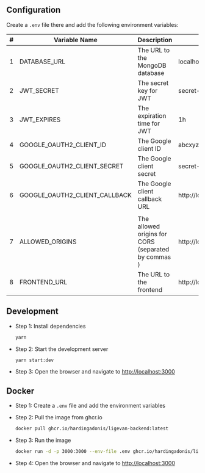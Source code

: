 
## Configuration

Create a `.env` file there and add the following environment variables:

| #   | Variable Name                 | Description                                         | Example                                         |
| --- | ----------------------------- | --------------------------------------------------- | ----------------------------------------------- |
| 1   | DATABASE_URL                  | The URL to the MongoDB database                     | localhost:27017/ligevan                         |
| 2   | JWT_SECRET                    | The secret key for JWT                              | secret-key                                      |
| 3   | JWT_EXPIRES                   | The expiration time for JWT                         | 1h                                              |
| 4   | GOOGLE_OAUTH2_CLIENT_ID       | The Google client ID                                | abcxyz                                          |
| 5   | GOOGLE_OAUTH2_CLIENT_SECRET   | The Google client secret                            | secret-key                                      |
| 6   | GOOGLE_OAUTH2_CLIENT_CALLBACK | The Google client callback URL                      | http://localhost:3000/api/auth/student/callback |
|     |
| 7   | ALLOWED_ORIGINS               | The allowed origins for CORS (separated by commas ) | http://localhost:3000,https://localhost:3001    |
| 8   | FRONTEND_URL                  | The URL to the frontend                             | http://localhost:5173                           |

## Development

- Step 1: Install dependencies

  ```bash
  yarn
  ```

- Step 2: Start the development server

  ```bash
  yarn start:dev
  ```

- Step 3: Open the browser and navigate to [http://localhost:3000](http://localhost:3000)

## Docker

- Step 1: Create a `.env` file and add the environment variables

- Step 2: Pull the image from ghcr.io

  ```bash
  docker pull ghcr.io/hardingadonis/ligevan-backend:latest
  ```

- Step 3: Run the image

  ```bash
  docker run -d -p 3000:3000 --env-file .env ghcr.io/hardingadonis/ligevan-backend:latest
  ```

- Step 4: Open the browser and navigate to [http://localhost:3000](http://localhost:3000)
